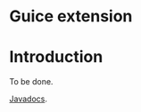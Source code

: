 Guice extension
=================

Introduction
============

To be done.

[Javadocs](javadocs://jse/ext/org/restlet/ext/guice/package-summary.html).

